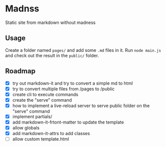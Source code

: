 # Madnss

Static site from markdown without madness

## Usage

Create a folder named `pages/` and add some `.md` files in it. Run `node main.js` and check out the result in the `public/` folder.

## Roadmap

- [x] try out markdown-it and try to convert a simple md to html
- [x] try to convert multiple files from /pages to /public
- [x] create cli to execute commands
- [x] create the "serve" command
- [x] how to implement a live-reload server to serve public folder on the "serve" command
- [x] implement partials/
- [x] add markdown-it-frtont-matter to update the template
- [x] allow globals
- [x] add markdown-it-attrs to add classes
- [ ] allow custom template.html
